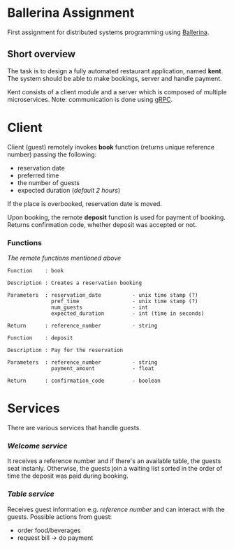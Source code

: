 # Ballerina Assignment
First assignment for distributed systems programming using [Ballerina](https://ballerina.io/).
## Short overview
The task is to design a fully automated restaurant application, named **kent**. The system should be able to make bookings, server and handle payment. 

Kent consists of a client module and a server which is composed of multiple microservices. Note: communication is done using [gRPC](https://grpc.io/).

# Client
Client (guest) remotely invokes **book** function (returns unique reference number) passing the following:
* reservation date
* preferred time
* the number of guests
* expected duration (*default 2 hours*)

If the place is overbooked, reservation date is moved.

Upon booking, the remote **deposit** function is used for payment of booking. Returns confirmation code, whether deposit was accepted or not.

### Functions
*The remote functions mentioned above*
```
Function    : book

Description : Creates a reservation booking

Parameters  : reservation_date          - unix time stamp (?)
              pref_time                 - unix time stamp (?)
              num_guests                - int
              expected_duration         - int (time in seconds)

Return      : reference_number          - string
```
```
Function    : deposit

Description : Pay for the reservation

Parameters  : reference_number          - string
              payment_amount            - float

Return      : confirmation_code         - boolean
```

# Services
There are various services that handle guests.
### *Welcome service*
It receives a reference number and if there's an available table, the guests seat instanly. Otherwise, the guests join a waiting list sorted in the order of time the deposit was paid during booking.
### *Table service*
Receives guest information e.g. *reference number* and can interact with the guests. Possible actions from guest:
* order food/beverages
* request bill -> do payment